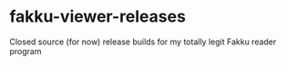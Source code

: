 # fakku-viewer-releases
Closed source (for now) release builds for my totally legit Fakku reader program
